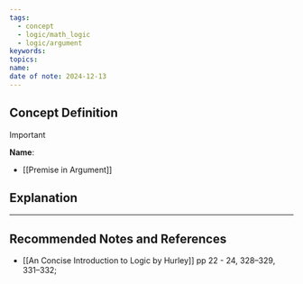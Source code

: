 ```yaml
---
tags:
  - concept
  - logic/math_logic
  - logic/argument
keywords: 
topics: 
name: 
date of note: 2024-12-13
---
```


## Concept Definition

>[!important]
>**Name**: 


- [[Premise in Argument]]

## Explanation





-----------
##  Recommended Notes and References



- [[An Concise Introduction to Logic by Hurley]] pp 22 - 24, 328–329, 331–332;